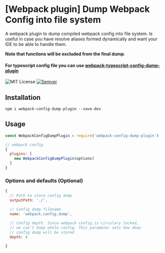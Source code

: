 # [Webpack plugin] Dump Webpack Config into file system
A webpack plugin to dump compiled webpack config into file system. Is useful in case
you have resolve aliases formed dynamically and want your IDE to be able to handle them.

**Note that functions will be excluded from the final dump**.

#### For typescript config file you can use [webpack-typescript-config-dump-plugin](https://www.npmjs.com/package/webpack-typescript-config-dump-plugin)


![MIT License](https://camo.githubusercontent.com/d59450139b6d354f15a2252a47b457bb2cc43828/68747470733a2f2f696d672e736869656c64732e696f2f6e706d2f6c2f7365727665726c6573732e737667)
[![Semver](http://img.shields.io/SemVer/1.0.5.png)](http://semver.org/spec/v1.0.5.html)

## Installation
```
npm i webpack-config-dump-plugin --save-dev
```

## Usage
```js
const WebpackConfigDumpPlugin = require('webpack-config-dump-plugin')

// webpack config
{
  plugins: [
    new WebpackConfigDumpPlugin(options)
  ]
}
```

### Options and defaults (Optional)
```js
{
  // Path to store config dump
  outputPath: './',

  // Config dump filename
  name: 'webpack.config.dump',
  
  // Config depth. Since webpack config is circulary locked, 
  // we can't dump whole config. This parameter sets how deep
  // config dump will be stored
  depth: 4           

}
```
